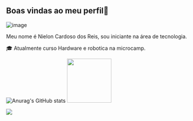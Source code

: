 ## Boas vindas ao meu perfil💫
![image](https://github.com/nieloncardoso/nieloncardoso/assets/168858197/1e6b915e-8a68-417d-a72f-d54c478ab22b)

 Meu nome é Nielon Cardoso dos Reis, sou iniciante na área de tecnologia.

🎓 Atualmente curso Hardware e robotica na microcamp.


![Anurag's GitHub stats](https://github-readme-stats.vercel.app/api?username=nieloncardoso&show_icons=true&theme=transparent)
<img src="https://github-readme-stats.vercel.app/api/top-langs/?username=nieloncardoso&amp;layout=compact&amp;langs_count=7&amp;theme=dracula" style="max-width: 100%;" height="120em">

<div> 

  
  <a href = "mailto:nielon.reis@youxlab.com.br"><img src="https://img.shields.io/badge/-Gmail-%23333?style=for-the-badge&logo=gmail&logoColor=white" target="_blank"></a>
 
  
</div>
